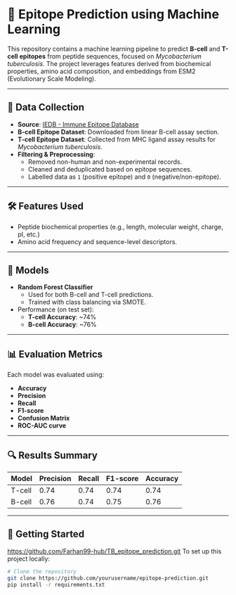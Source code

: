 # 🧬 Epitope Prediction using Machine Learning

This repository contains a machine learning pipeline to predict **B-cell** and **T-cell epitopes** from peptide sequences, focused on _Mycobacterium tuberculosis_. The project leverages features derived from biochemical properties, amino acid composition, and embeddings from ESM2 (Evolutionary Scale Modeling).

---

## 📂 Data Collection

- **Source**: [IEDB - Immune Epitope Database](https://www.iedb.org/)
- **B-cell Epitope Dataset**: Downloaded from linear B-cell assay section.
- **T-cell Epitope Dataset**: Collected from MHC ligand assay results for _Mycobacterium tuberculosis_.
- **Filtering & Preprocessing**:
  - Removed non-human and non-experimental records.
  - Cleaned and deduplicated based on epitope sequences.
  - Labelled data as `1` (positive epitope) and `0` (negative/non-epitope).

---

## 🛠️ Features Used

- Peptide biochemical properties (e.g., length, molecular weight, charge, pI, etc.)
- Amino acid frequency and sequence-level descriptors.

---

## 🤖 Models

- **Random Forest Classifier**
  - Used for both B-cell and T-cell predictions.
  - Trained with class balancing via SMOTE.
- Performance (on test set):
  - **T-cell Accuracy**: ~74%
  - **B-cell Accuracy**: ~76%

---

## 📊 Evaluation Metrics

Each model was evaluated using:

- **Accuracy**
- **Precision**
- **Recall**
- **F1-score**
- **Confusion Matrix**
- **ROC-AUC curve**

---

## 🔍 Results Summary

| Model      | Precision | Recall | F1-score | Accuracy |
|------------|-----------|--------|----------|----------|
| T-cell     | 0.74      | 0.74   | 0.74     | 0.74     |
| B-cell     | 0.76      | 0.74   | 0.75     | 0.76     |

---

## 🚀 Getting Started
https://github.com/Farhan99-hub/TB_epitope_prediction.git
To set up this project locally:

```bash
# Clone the repository
git clone https://github.com/yourusername/epitope-prediction.git
pip install -r requirements.txt
